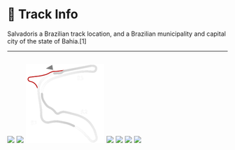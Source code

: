 # 🏁 Track Info

Salvadoris a Brazilian track location, and a Brazilian municipality and capital city of the state of Bahia.[1]

---
![](image_1.jpg)
![](image_2.jpg)
![](image_3.jpg)
![](image_4.jpg)
![](image_5.jpg)
![](image_6.jpg)
![](image_7.jpg)
---

